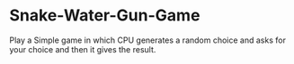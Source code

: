 # Snake-Water-Gun-Game
Play a Simple game in which CPU  generates a random choice and asks for your choice and then it gives the result.
